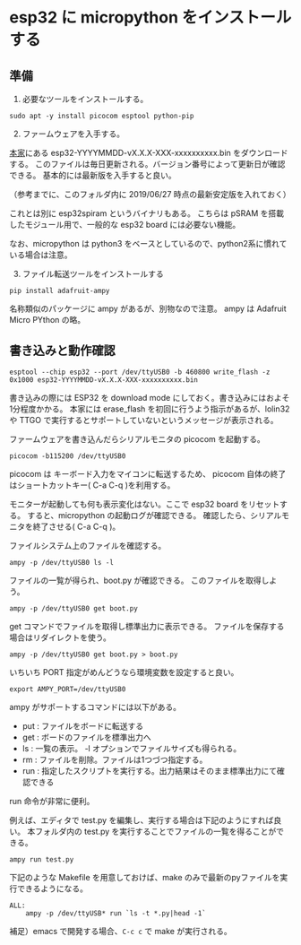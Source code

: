 esp32 に micropython をインストールする
=======================================

準備
----

1. 必要なツールをインストールする。

```
sudo apt -y install picocom esptool python-pip
```


2. ファームウェアを入手する。

[本家](https://micropython.org/download#esp32)にある esp32-YYYYMMDD-vX.X.X-XXX-xxxxxxxxxx.bin をダウンロードする。
このファイルは毎日更新される。バージョン番号によって更新日が確認できる。
基本的には最新版を入手すると良い。

（参考までに、このフォルダ内に 2019/06/27 時点の最新安定版を入れておく）

これとは別に esp32spiram というバイナリもある。
こちらは pSRAM を搭載したモジュール用で、一般的な esp32 board には必要ない機能。

なお、micropython は python3 をベースとしているので、python2系に慣れている場合は注意。


3. ファイル転送ツールをインストールする

```
pip install adafruit-ampy
```

名称類似のパッケージに ampy があるが、別物なので注意。
ampy は Adafruit Micro PYthon の略。


書き込みと動作確認
------------------

```
esptool --chip esp32 --port /dev/ttyUSB0 -b 460800 write_flash -z 0x1000 esp32-YYYYMMDD-vX.X.X-XXX-xxxxxxxxxx.bin
```

書き込みの際には ESP32 を download mode にしておく。書き込みにはおよそ1分程度かかる。
本家には erase_flash を初回に行うよう指示があるが、lolin32 や TTGO で実行するとサポートしていないというメッセージが表示される。


ファームウェアを書き込んだらシリアルモニタの picocom を起動する。

```
picocom -b115200 /dev/ttyUSB0
```

picocom は キーボード入力をマイコンに転送するため、
picocom 自体の終了はショートカットキー( C-a C-q )を利用する。

モニターが起動しても何も表示変化はない。ここで esp32 board をリセットする。
すると、micropython の起動ログが確認できる。
確認したら、シリアルモニタを終了させる( C-a C-q )。

ファイルシステム上のファイルを確認する。

```
ampy -p /dev/ttyUSB0 ls -l
```

ファイルの一覧が得られ、boot.py が確認できる。
このファイルを取得しよう。

```
ampy -p /dev/ttyUSB0 get boot.py
```

get コマンドでファイルを取得し標準出力に表示できる。
ファイルを保存する場合はリダイレクトを使う。

```
ampy -p /dev/ttyUSB0 get boot.py > boot.py
```

いちいち PORT 指定がめんどうなら環境変数を設定すると良い。

```
export AMPY_PORT=/dev/ttyUSB0
```

ampy がサポートするコマンドには以下がある。

- put : ファイルをボードに転送する
- get : ボードのファイルを標準出力へ
- ls  : 一覧の表示。 -l オプションでファイルサイズも得られる。
- rm  : ファイルを削除。ファイルは1つづつ指定する。
- run : 指定したスクリプトを実行する。出力結果はそのまま標準出力にて確認できる

run 命令が非常に便利。

例えば、エディタで test.py を編集し、実行する場合は下記のようにすれば良い。
本フォルダ内の test.py を実行することでファイルの一覧を得ることができる。

```
ampy run test.py
```

下記のような Makefile を用意しておけば、make のみで最新のpyファイルを実行できるようになる。

```
ALL:
    ampy -p /dev/ttyUSB* run `ls -t *.py|head -1`
```

補足）emacs で開発する場合、`C-c c` で make が実行される。
